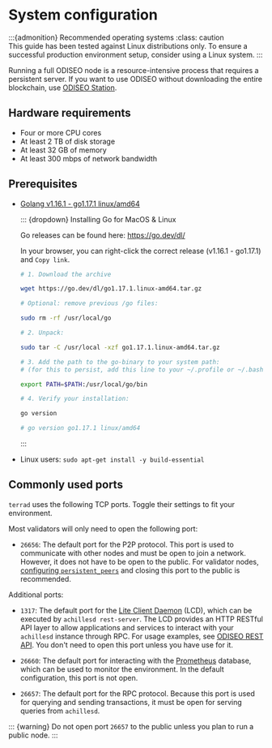 # System configuration

:::{admonition} Recommended operating systems
:class: caution  
This guide has been tested against Linux distributions only. To ensure a successful production environment setup, consider using a Linux system.
:::

Running a full ODISEO node is a resource-intensive process that requires a persistent server. If you want to use ODISEO without downloading the entire blockchain, use [ODISEO Station](https://station.ODISEO.money/).

##  Hardware requirements

- Four or more CPU cores
- At least 2 TB of disk storage
- At least 32 GB of memory
- At least 300 mbps of network bandwidth

## Prerequisites

- [Golang v1.16.1 - go1.17.1 linux/amd64](https://go.dev/dl/)

  ::: {dropdown} Installing Go for MacOS & Linux

  Go releases can be found here: [ https://go.dev/dl/ ](https://go.dev/dl/)

  In your browser, you can right-click the correct release (v1.16.1 - go1.17.1) and `Copy link`.

  ```bash
  # 1. Download the archive

  wget https://go.dev/dl/go1.17.1.linux-amd64.tar.gz

  # Optional: remove previous /go files:

  sudo rm -rf /usr/local/go

  # 2. Unpack:

  sudo tar -C /usr/local -xzf go1.17.1.linux-amd64.tar.gz

  # 3. Add the path to the go-binary to your system path:
  # (for this to persist, add this line to your ~/.profile or ~/.bashrc or  ~/.zshrc)

  export PATH=$PATH:/usr/local/go/bin

  # 4. Verify your installation:

  go version

  # go version go1.17.1 linux/amd64

  ```

  :::

- Linux users:  `sudo apt-get install -y build-essential`

## Commonly used ports

`terrad` uses the following TCP ports. Toggle their settings to fit your environment.

Most validators will only need to open the following port:

- `26656`: The default port for the P2P protocol. This port is used to communicate with other nodes and must be open to join a network. However, it does not have to be open to the public. For validator nodes, [configuring `persistent_peers`](updates-and-additional.md#additional-settings) and closing this port to the public is recommended.

Additional ports:

- `1317`: The default port for the [Lite Client Daemon](../../develop/how-to/start-lcd.md) (LCD), which can be executed by `achillesd rest-server`. The LCD provides an HTTP RESTful API layer to allow applications and services to interact with your `achillesd` instance through RPC. For usage examples, see [ODISEO REST API](https://lcd.ODISEO.dev/swagger/). You don't need to open this port unless you have use for it.

- `26660`: The default port for interacting with the [Prometheus](https://prometheus.io) database, which can be used to monitor the environment. In the default configuration, this port is not open.

- `26657`: The default port for the RPC protocol. Because this port is used for querying and sending transactions, it must be open for serving queries from `achillesd`.

::: {warning}
Do not open port `26657` to the public unless you plan to run a public node.
:::
